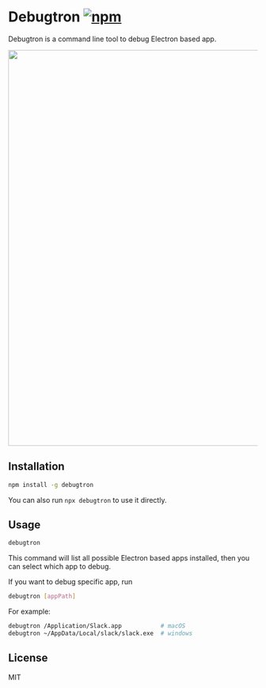 # Debugtron [![npm](https://img.shields.io/npm/v/debugtron.svg)](https://www.npmjs.com/package/debugtron)

Debugtron is a command line tool to debug Electron based app.

<img src="https://raw.githubusercontent.com/pd4d10/debugtron/master/assets/demo.gif" width="800" />

## Installation

```sh
npm install -g debugtron
```

You can also run `npx debugtron` to use it directly.

## Usage

```sh
debugtron
```

This command will list all possible Electron based apps installed, then you can select which app to debug.

If you want to debug specific app, run

```sh
debugtron [appPath]
```

For example:

```sh
debugtron /Application/Slack.app           # macOS
debugtron ~/AppData/Local/slack/slack.exe  # windows
```

## License

MIT
